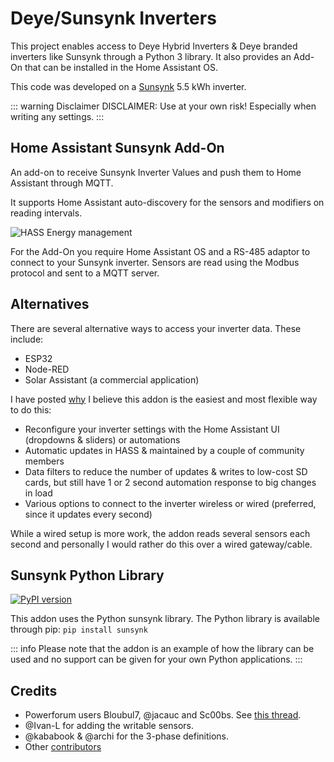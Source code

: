 # Deye/Sunsynk Inverters

This project enables access to Deye Hybrid Inverters & Deye branded inverters like Sunsynk through a Python 3 library. It also provides an Add-On that can be installed in the Home Assistant OS.

This code was developed on a [Sunsynk](https://www.sunsynk.org/) 5.5 kWh inverter.

::: warning Disclaimer
DISCLAIMER: Use at your own risk! Especially when writing any settings.
:::

## Home Assistant Sunsynk Add-On

An add-on to receive Sunsynk Inverter Values and push them to Home Assistant through MQTT.

It supports Home Assistant auto-discovery for the sensors and modifiers on reading intervals.

![HASS Energy management](https://github.com/kellerza/sunsynk/raw/main/images/energy.png)

For the Add-On you require Home Assistant OS and a RS-485 adaptor to connect to your Sunsynk inverter. Sensors are read using the Modbus protocol and sent to a MQTT server.

## Alternatives

There are several alternative ways to access your inverter data. These include:
- ESP32
- Node-RED
- Solar Assistant (a commercial application)

I have posted [why](https://powerforum.co.za/topic/16136-home-assistant-inverter-integration-options/?do=findComment&comment=146782) I believe this addon is the easiest and most flexible way to do this:
- Reconfigure your inverter settings with the Home Assistant UI (dropdowns & sliders) or automations
- Automatic updates in HASS & maintained by a couple of community members
- Data filters to reduce the number of updates & writes to low-cost SD cards, but still have 1 or 2 second automation response to big changes in load
- Various options to connect to the inverter wireless or wired (preferred, since it updates every second)

While a wired setup is more work, the addon reads several sensors each second and personally I would rather do this over a wired gateway/cable.

## Sunsynk Python Library

[![PyPI version](https://badge.fury.io/py/sunsynk.svg)](https://pypi.org/project/sunsynk/)

This addon uses the Python sunsynk library. The Python library is available through pip: `pip install sunsynk`

::: info
Please note that the addon is an example of how the library can be used and no support can be given for your own Python applications.
:::

## Credits

- Powerforum users Bloubul7, @jacauc and Sc00bs. See [this thread](https://powerforum.co.za/topic/8646-my-sunsynk-8kw-data-collection-setup/).
- @Ivan-L for adding the writable sensors.
- @kababook & @archi for the 3-phase definitions.
- Other [contributors](https://github.com/kellerza/sunsynk/graphs/contributors)
